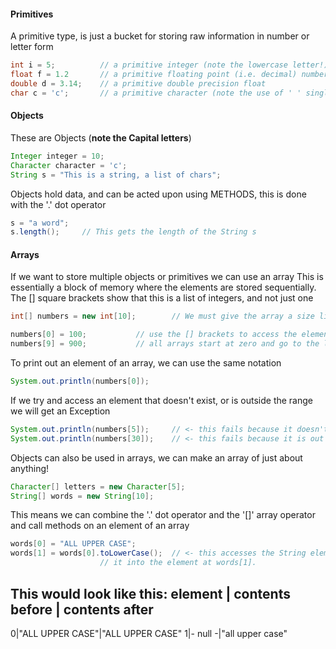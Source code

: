 #### Primitives
A primitive type, is just a bucket for storing raw information in number or letter form
```java
int i = 5;  		// a primitive integer (note the lowercase letter!)
float f = 1.2		// a primitive floating point (i.e. decimal) number
double d = 3.14;	// a primitive double precision float
char c = 'c';  		// a primitive character (note the use of ' ' single quotes)
```

#### Objects
These are Objects (**note the Capital letters**)
```java  
Integer integer = 10;
Character character = 'c';	
String s = "This is a string, a list of chars";
```

Objects hold data, and can be acted upon using METHODS, this is done with the '.' dot operator
```java		
s = "a word";
s.length();		// This gets the length of the String s
```

#### Arrays
If we want to store multiple objects or primitives we can use an array
This is essentially a block of memory where the elements are stored sequentially.
The [] square brackets show that this is a list of integers, and not just one
```java
int[] numbers = new int[10];		// We must give the array a size limit when we make a new array

numbers[0] = 100;			// use the [] brackets to access the element's value
numbers[9] = 900;			// all arrays start at zero and go to the length -1
```
To print out an element of an array, we can use the same notation
```java		
System.out.println(numbers[0]);
```
If we try and access an element that doesn't exist, or is outside the range we will get an Exception
```java		
System.out.println(numbers[5]);		// <- this fails because it doesn't exist
System.out.println(numbers[30]);	// <- this fails because it is out of range
```

Objects can also be used in arrays, we can make an array of just about anything!
```java
Character[] letters = new Character[5];
String[] words = new String[10];
```
This means we can combine the '.' dot operator and the '[]' array operator and call methods on an element of an array
```java	
words[0] = "ALL UPPER CASE";
words[1] = words[0].toLowerCase();	// <- this accesses the String element at words[0] and makes it lower case, before putting 
					// it into the element at words[1].  
```
This would look like this:
element	| contents before | contents after
------------------------------------------
0|"ALL UPPER CASE"|"ALL UPPER CASE"
1|- null -|"all upper case"
